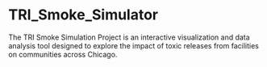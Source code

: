 # TRI_Smoke_Simulator
The TRI Smoke Simulation Project is an interactive visualization and data analysis tool designed to explore the impact of toxic releases from facilities on communities across Chicago.
